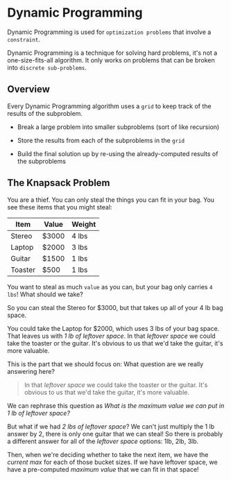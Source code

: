 # Dynamic Programming

Dynamic Programming is used for `optimization problems` that involve a `constraint`.

Dynamic Programming is a technique for solving hard problems, it's not a one-size-fits-all algorithm.
It only works on problems that can be broken into `discrete sub-problems`.


## Overview
Every Dynamic Programming algorithm uses a `grid` to keep track of the results of the subproblem.

- Break a large problem into smaller subproblems (sort of like recursion)

- Store the results from each of the subproblems in the `grid`

- Build the final solution up by re-using the already-computed results of the subproblems



## The Knapsack Problem

You are a thief. You can only steal the things you can fit in your bag.
You see these items that you might steal:

| Item | Value | Weight|
| --- | --- | --- |
| Stereo | $3000 | 4 lbs |
| Laptop | $2000 | 3 lbs |
| Guitar | $1500 | 1 lbs |
| Toaster | $500 | 1 lbs |


You want to steal as much `value` as you can, but your bag only carries `4 lbs`!
What should we take?

So you can steal the Stereo for $3000, but that takes up all of your 4 lb bag space.

You could take the Laptop for $2000, which uses 3 lbs of your bag space.
That leaves us with *1 lb of leftover space*.
In that *leftover space* we could take the toaster or the guitar.
It's obvious to us that we'd take the guitar, it's more valuable.

This is the part that we should focus on:
What question are we really answering here?
>In that *leftover space* we could take the toaster or the guitar.
>It's obvious to us that we'd take the guitar, it's more valuable.

We can rephrase this question as *What is the maximum value we can put in 1 lb of leftover space?*

But what if we had *2 lbs of leftover space*? We can't just multiply the 1 lb answer by 2, there is only one guitar that we can steal!
So there is probably a different answer for all of the *leftover space* options: 1lb, 2lb, 3lb.

Then, when we're deciding whether to take the next item, we have the *current max* for each of those bucket sizes.
If we have leftover space, we have a pre-computed *maximum value* that we can fit in that space!

